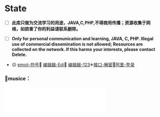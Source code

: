 # State
- [ ] **此库只做为交流学习的用途，JAVA,C,PHP,不得商用传播；资源收集于网络，如损害了你的利益请联系删除。**

- [ ] **Only for personal communication and learning, JAVA, C, PHP. Illegal use of commercial dissemination is not allowed; Resources are collected on the network. If this harms your interests, please contact Delete.**



- 😌 <a href="https://www.emojiall.com/zh-hans" target="_blank">emoji-符号</a>📍 <a href="https://kvymin.github.io/CatVodTVJsonEditor/" target="_blank">编辑器-Edi</a>📌 <a href="http://cron.qiqiv.cn/cron/abc/123/" target="_blank">编辑器-123</a>✈<a href="https://jm.dovxi.repl.co/" target="_blank">接口-解密</a>🚀<a href="https://www.aliyundrive.com/" target="_blank">阿里-登录</a>


### 📣musice：

<iframe
    frameborder="no"
    border="0"
    marginwidth="0"
    marginheight="0"
    width=330
    height=86
    src="//music.163.com/outchain/player?type=2&id=393697&auto=1&height=66">
</iframe>
